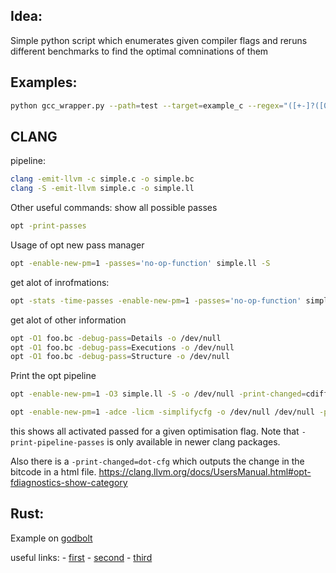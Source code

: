 Idea:
----
Simple python script which enumerates given compiler flags and reruns different
benchmarks to find the optimal comninations of them

Examples:
----
```bash
python gcc_wrapper.py --path=test --target=example_c --regex="([+-]?([0-9]*[.])?[0-9]+)" --baseflags="-O3" --flags="--param=selsched-max-lookahead=1,-fschedule-fusion,-frename-registers,-fvect-cost-model=unlimited,-fsimd-cost-model=unlimited"
```

CLANG
---
pipeline:
```bash
clang -emit-llvm -c simple.c -o simple.bc
clang -S -emit-llvm simple.c -o simple.ll
```


Other useful commands:
show all possible passes
```bash
opt -print-passes
```

Usage of opt new pass manager
```bash
opt -enable-new-pm=1 -passes='no-op-function' simple.ll -S
```

get alot of inrofmations:
```bash
opt -stats -time-passes -enable-new-pm=1 -passes='no-op-function' simple.ll -S -o /dev/null
```

get alot of other information
```bash
opt -O1 foo.bc -debug-pass=Details -o /dev/null
opt -O1 foo.bc -debug-pass=Executions -o /dev/null
opt -O1 foo.bc -debug-pass=Structure -o /dev/null
```

Print the opt pipeline
```bash
opt -enable-new-pm=1 -O3 simple.ll -S -o /dev/null -print-changed=cdiff -print-after-all
```

```bash
opt -enable-new-pm=1 -adce -licm -simplifycfg -o /dev/null /dev/null -print-pipeline-passes
```
this shows all activated passed for a given optimisation flag. Note that 
`-print-pipeline-passes` is only available in newer clang packages.


Also there is a `-print-changed=dot-cfg` which outputs the change in the bitcode in a html file. 
https://clang.llvm.org/docs/UsersManual.html#opt-fdiagnostics-show-category

Rust:
----
Example on [godbolt](https://godbolt.org/#g:!((g:!((g:!((h:codeEditor,i:(filename:'1',fontScale:14,fontUsePx:'0',j:1,lang:rust,selection:(endColumn:18,endLineNumber:4,positionColumn:18,positionLineNumber:4,selectionStartColumn:18,selectionStartLineNumber:4,startColumn:18,startLineNumber:4),source:'//+Type+your+code+here,+or+load+an+example.%0Apub+fn+square(num:+%26mut+%5Bu32%5D,+len:+usize)+-%3E+u32+%7B%0A++++let+mut+ret:+u32+%3D+0%3B%0A++++for+i+in+0..4+%7B%0A++++++++ret+%2B%3D+num%5Bi%5D%0A++++%7D%0A%0A++++return+ret%3B%0A%7D%0A%0A//+If+you+use+%60main()%60,+declare+it+as+%60pub%60+to+see+it+in+the+output:%0A//+pub+fn+main()+%7B+...+%7D%0A'),l:'5',n:'0',o:'Rust+source+%231',t:'0')),header:(),l:'4',m:25.205930807248766,n:'0',o:'',s:0,t:'0'),(g:!((h:compiler,i:(compiler:nightly,filters:(b:'0',binary:'1',commentOnly:'0',demangle:'0',directives:'0',execute:'1',intel:'0',libraryCode:'0',trim:'1'),flagsViewOpen:'1',fontScale:14,fontUsePx:'0',j:1,lang:rust,libs:!(),options:'-Z+unstable-options++-Z+emit-stack-sizes+-Z+mir-opt-level%3D4++-C+opt-level%3D3+-Ctarget-cpu%3Dnative',selection:(endColumn:1,endLineNumber:1,positionColumn:1,positionLineNumber:1,selectionStartColumn:1,selectionStartLineNumber:1,startColumn:1,startLineNumber:1),source:1,tree:'1'),l:'5',n:'0',o:'rustc+nightly+(Rust,+Editor+%231,+Compiler+%231)',t:'0')),k:100,l:'4',m:49.79406919275123,n:'0',o:'',s:1,t:'0'),(g:!((h:output,i:(compilerName:'rustc+1.63.0',editorid:1,fontScale:14,fontUsePx:'0',j:1,wrap:'1'),l:'5',n:'0',o:'Output+of+rustc+nightly+(Compiler+%231)',t:'0')),header:(),l:'4',m:25,n:'0',o:'',s:0,t:'0')),l:'3',n:'0',o:'',t:'0')),version:4)

useful links:
	- [first](https://doc.rust-lang.org/beta/unstable-book/compiler-flags/self-profile.html)
	- [second](https://github.com/rust-lang/measureme)
	- [third](https://lazy.codes/posts/awesome-unstable-rust-features/)
